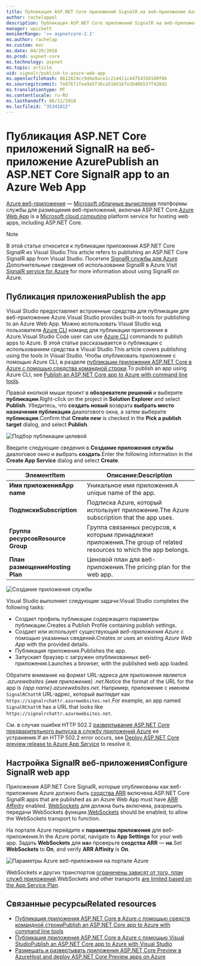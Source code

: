 ```yaml
---
title: Публикация ASP.NET Core приложений SignalR на веб-приложение Azure
author: rachelappel
description: Публикация ASP.NET Core приложений SignalR на веб-приложение Azure
manager: wpickett
monikerRange: '>= aspnetcore-2.1'
ms.author: rachelap
ms.custom: mvc
ms.date: 04/20/2018
ms.prod: aspnet-core
ms.technology: aspnet
ms.topic: article
uid: signalr/publish-to-azure-web-app
ms.openlocfilehash: 8612824cc9d4a9ace1c214411c44754350100f06
ms.sourcegitcommit: 7e87671fea9a5f36ca516616fe3b40b537f428d2
ms.translationtype: MT
ms.contentlocale: ru-RU
ms.lasthandoff: 06/12/2018
ms.locfileid: "35341812"
---
```

# <a name="publish-an-aspnet-core-signalr-app-to-an-azure-web-app"></a><span data-ttu-id="47137-103">Публикация ASP.NET Core приложений SignalR на веб-приложение Azure</span><span class="sxs-lookup"><span data-stu-id="47137-103">Publish an ASP.NET Core SignalR app to an Azure Web App</span></span>

<span data-ttu-id="47137-104">[Azure веб-приложения](/azure/app-service/app-service-web-overview) — [Microsoft облачные вычисления](https://azure.microsoft.com/) платформы службы для размещения веб-приложений, включая ASP.NET Core.</span><span class="sxs-lookup"><span data-stu-id="47137-104">[Azure Web App](/azure/app-service/app-service-web-overview) is a [Microsoft cloud computing](https://azure.microsoft.com/) platform service for hosting web apps, including ASP.NET Core.</span></span>

> [!NOTE]
> <span data-ttu-id="47137-105">В этой статье относится к публикации приложения ASP.NET Core SignalR из Visual Studio.</span><span class="sxs-lookup"><span data-stu-id="47137-105">This article refers to publishing an ASP.NET Core SignalR app from Visual Studio.</span></span> <span data-ttu-id="47137-106">Посетите [SignalR службы для Azure](https://azure.microsoft.com/en-gb/services/signalr-service?) Дополнительные сведения об использовании SignalR в Azure.</span><span class="sxs-lookup"><span data-stu-id="47137-106">Visit [SignalR service for Azure](https://azure.microsoft.com/en-gb/services/signalr-service?) for more information about using SignalR on Azure.</span></span>

## <a name="publish-the-app"></a><span data-ttu-id="47137-107">Публикация приложения</span><span class="sxs-lookup"><span data-stu-id="47137-107">Publish the app</span></span>

<span data-ttu-id="47137-108">Visual Studio предоставляет встроенные средства для публикации для веб-приложение Azure.</span><span class="sxs-lookup"><span data-stu-id="47137-108">Visual Studio provides built-in tools for publishing to an Azure Web App.</span></span> <span data-ttu-id="47137-109">Можно использовать Visual Studio код пользователя [Azure CLI](/cli/azure) команд для публикации приложения в Azure.</span><span class="sxs-lookup"><span data-stu-id="47137-109">Visual Studio Code user can use [Azure CLI](/cli/azure) commands to publish apps to Azure.</span></span> <span data-ttu-id="47137-110">В этой статье рассказывается о публикации с использованием средства в Visual Studio.</span><span class="sxs-lookup"><span data-stu-id="47137-110">This article covers publishing using the tools in Visual Studio.</span></span> <span data-ttu-id="47137-111">Чтобы опубликовать приложение с помощью Azure CLI, в разделе [публикации приложения ASP.NET Core в Azure с помощью средства командной строки](xref:tutorials/publish-to-azure-webapp-using-cli).</span><span class="sxs-lookup"><span data-stu-id="47137-111">To publish an app using Azure CLI, see [Publish an ASP.NET Core app to Azure with command line tools](xref:tutorials/publish-to-azure-webapp-using-cli).</span></span>

<span data-ttu-id="47137-112">Правой кнопкой мыши проект в **обозревателе решений** и выберите **публикации**.</span><span class="sxs-lookup"><span data-stu-id="47137-112">Right-click on the project in **Solution Explorer** and select **Publish**.</span></span> <span data-ttu-id="47137-113">Убедитесь, что **создать новый** возврата **выбрать место назначения публикации** диалогового окна, а затем выберите **публикации**.</span><span class="sxs-lookup"><span data-stu-id="47137-113">Confirm that **Create new** is checked in the **Pick a publish target** dialog, and select **Publish**.</span></span>

![Подбор публикации целевой](publish-to-azure-web-app/_static/pick-publish-target-dialog.png)

<span data-ttu-id="47137-115">Введите следующие сведения в **Создание приложения службы** диалоговое окно и выбрать **создать**.</span><span class="sxs-lookup"><span data-stu-id="47137-115">Enter the following information in the **Create App Service** dialog and select **Create**.</span></span>

| <span data-ttu-id="47137-116">Элемент</span><span class="sxs-lookup"><span data-stu-id="47137-116">Item</span></span> | <span data-ttu-id="47137-117">Описание:</span><span class="sxs-lookup"><span data-stu-id="47137-117">Description</span></span> |
| ---- | ----------- |
| <span data-ttu-id="47137-118">**Имя приложения**</span><span class="sxs-lookup"><span data-stu-id="47137-118">**App name**</span></span> | <span data-ttu-id="47137-119">Уникальное имя приложения.</span><span class="sxs-lookup"><span data-stu-id="47137-119">A unique name of the app.</span></span> |
| <span data-ttu-id="47137-120">**Подписки**</span><span class="sxs-lookup"><span data-stu-id="47137-120">**Subscription**</span></span> | <span data-ttu-id="47137-121">Подписка Azure, который использует приложение.</span><span class="sxs-lookup"><span data-stu-id="47137-121">The Azure subscription that the app uses.</span></span> |
| <span data-ttu-id="47137-122">**Группа ресурсов**</span><span class="sxs-lookup"><span data-stu-id="47137-122">**Resource Group**</span></span> | <span data-ttu-id="47137-123">Группа связанных ресурсов, к которым принадлежит приложения.</span><span class="sxs-lookup"><span data-stu-id="47137-123">The group of related resources to which the app belongs.</span></span>  |
| <span data-ttu-id="47137-124">**План размещения**</span><span class="sxs-lookup"><span data-stu-id="47137-124">**Hosting Plan**</span></span> | <span data-ttu-id="47137-125">Ценовой план для веб-приложения.</span><span class="sxs-lookup"><span data-stu-id="47137-125">The pricing plan for the web app.</span></span> |

![Создание приложения службы](publish-to-azure-web-app/_static/create-app-service-dialog.png)

<span data-ttu-id="47137-127">Visual Studio выполняет следующие задачи:</span><span class="sxs-lookup"><span data-stu-id="47137-127">Visual Studio completes the following tasks:</span></span>

* <span data-ttu-id="47137-128">Создает профиль публикации содержащего параметры публикации.</span><span class="sxs-lookup"><span data-stu-id="47137-128">Creates a Publish Profile containing publish settings.</span></span>
* <span data-ttu-id="47137-129">Создает или использует существующий *веб-приложения Azure* с помощью указанных сведений.</span><span class="sxs-lookup"><span data-stu-id="47137-129">Creates or uses an existing *Azure Web App* with the provided details.</span></span>
* <span data-ttu-id="47137-130">Публикация приложения.</span><span class="sxs-lookup"><span data-stu-id="47137-130">Publishes the app.</span></span>
* <span data-ttu-id="47137-131">Запускает браузер с загружен опубликованных веб-приложения.</span><span class="sxs-lookup"><span data-stu-id="47137-131">Launches a browser, with the published web app loaded.</span></span>

<span data-ttu-id="47137-132">Обратите внимание на формат URL-адреса для приложения является *.azurewebsites {имя приложения} .net*.</span><span class="sxs-lookup"><span data-stu-id="47137-132">Notice the format of the URL for the app is *{app name}.azurewebsites.net*.</span></span> <span data-ttu-id="47137-133">Например, приложение с именем `SignalRChattR` URL-адрес, который выглядит как `https://signalrchattr.azurewebsites.net`.</span><span class="sxs-lookup"><span data-stu-id="47137-133">For example, an app named `SignalRChattR` has a URL that looks like `https://signalrchattr.azurewebsites.net`.</span></span>

<span data-ttu-id="47137-134">См. в случае ошибки HTTP 502.2 [развертывание ASP.NET Core предварительного выпуска в службу приложений Azure](xref:host-and-deploy/azure-apps/index) ее устранения.</span><span class="sxs-lookup"><span data-stu-id="47137-134">If an HTTP 502.2 error occurs, see [Deploy ASP.NET Core preview release to Azure App Service](xref:host-and-deploy/azure-apps/index) to resolve it.</span></span>

## <a name="configure-signalr-web-app"></a><span data-ttu-id="47137-135">Настройка SignalR веб-приложения</span><span class="sxs-lookup"><span data-stu-id="47137-135">Configure SignalR web app</span></span>

<span data-ttu-id="47137-136">Приложения ASP.NET Core SignalR, которые опубликованы как веб-приложение Azure должно быть [сходства ARR](https://en.wikipedia.org/wiki/Application_Request_Routing) включена.</span><span class="sxs-lookup"><span data-stu-id="47137-136">ASP.NET Core SignalR apps that are published as an Azure Web App must have [ARR Affinity](https://en.wikipedia.org/wiki/Application_Request_Routing) enabled.</span></span> <span data-ttu-id="47137-137">[WebSockets](xref:fundamentals/websockets) для должна быть включена, разрешить передачи WebSockets функции.</span><span class="sxs-lookup"><span data-stu-id="47137-137">[WebSockets](xref:fundamentals/websockets) should be enabled, to allow the WebSockets transport to function.</span></span>

<span data-ttu-id="47137-138">На портале Azure перейдите к **параметры приложения** для веб-приложения.</span><span class="sxs-lookup"><span data-stu-id="47137-138">In the Azure portal, navigate to **App Settings** for your web app.</span></span> <span data-ttu-id="47137-139">Задать **WebSockets** для **на**и проверьте **сходства ARR** — **на**.</span><span class="sxs-lookup"><span data-stu-id="47137-139">Set **WebSockets** to **On**, and verify **ARR Affinity** is **On**.</span></span>

![Параметры Azure веб-приложения на портале Azure](publish-to-azure-web-app/_static/azure-web-app-settings.png)

 <span data-ttu-id="47137-141">WebSockets и других транспортов [ограничены зависят от того, план служб приложений](/azure/azure-subscription-service-limits#app-service-limits).</span><span class="sxs-lookup"><span data-stu-id="47137-141">WebSockets and other transports [are limited based on the App Service Plan](/azure/azure-subscription-service-limits#app-service-limits).</span></span>

## <a name="related-resources"></a><span data-ttu-id="47137-142">Связанные ресурсы</span><span class="sxs-lookup"><span data-stu-id="47137-142">Related resources</span></span>

* [<span data-ttu-id="47137-143">Публикация приложения ASP.NET Core в Azure с помощью средств командной строки</span><span class="sxs-lookup"><span data-stu-id="47137-143">Publish an ASP.NET Core app to Azure with command line tools</span></span>](xref:tutorials/publish-to-azure-webapp-using-cli?tabs=windows)
* [<span data-ttu-id="47137-144">Публикация приложения ASP.NET Core в Azure с помощью Visual Studio</span><span class="sxs-lookup"><span data-stu-id="47137-144">Publish an ASP.NET Core app to Azure with Visual Studio</span></span>](xref:tutorials/publish-to-azure-webapp-using-vs)
* [<span data-ttu-id="47137-145">Размещать и развертывать приложения ASP.NET Core Preview в Azure</span><span class="sxs-lookup"><span data-stu-id="47137-145">Host and deploy ASP.NET Core Preview apps on Azure</span></span>](xref:host-and-deploy/azure-apps/index#deploy-aspnet-core-preview-release-to-azure-app-service)
